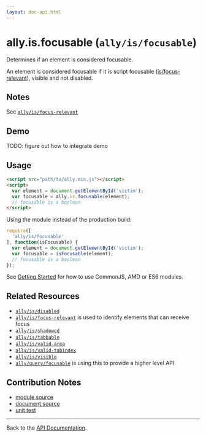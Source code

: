 ```yaml
---
layout: doc-api.html
---
```


# ally.is.focusable (`ally/is/focusable`)

Determines if an element is considered focusable.

An element is considered focusable if it is script focusable ([is/focus-relevant](./focus-relevant.md)), visible and not disabled.


## Notes

See [`ally/is/focus-relevant`](./focus-relevant.md#Notes)


## Demo

TODO: figure out how to integrate demo


## Usage

```html
<script src="path/to/ally.min.js"></script>
<script>
  var element = document.getElementById('victim');
  var focusable = ally.is.focusable(element);
  // focusable is a boolean
</script>
```

Using the module instead of the production build:

```js
require([
  'ally/is/focusable'
], function(isFocusable) {
  var element = document.getElementById('victim');
  var focusable = isFocusable(element);
  // focusable is a boolean
});
```

See [Getting Started](../../getting-started.md) for how to use CommonJS, AMD or ES6 modules.


## Related Resources

* [`ally/is/disabled`](disabled.md)
* [`ally/is/focus-relevant`](focus-relevant.md) is used to identify elements that can receive focus
* [`ally/is/shadowed`](shadowed.md)
* [`ally/is/tabbable`](tabbable.md)
* [`ally/is/valid-area`](valid-area.md)
* [`ally/is/valid-tabindex`](valid-tabindex.md)
* [`ally/is/visible`](visible.md)
* [`ally/query/focusable`](../query/focusable.md) is using this to provide a higher level API


## Contribution Notes

* [module source](https://github.com/medialize/ally.js/blob/master/src/is/focusable.js)
* [document source](https://github.com/medialize/ally.js/blob/master/docs/api/is/focusable.md)
* [unit test](https://github.com/medialize/ally.js/blob/master/test/unit/is.focusable.test.js)


---

Back to the [API Documentation](../README.md).

